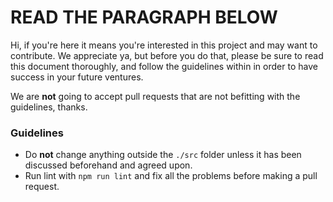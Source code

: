 # READ THE PARAGRAPH BELOW

Hi, if you're here it means you're interested in this project and may want to contribute. We appreciate ya, but before you do that, please be sure to read this document thoroughly, and follow the guidelines within in order to have success in your future ventures.  

We are **not** going to accept pull requests that are not befitting with the guidelines, thanks.  


### Guidelines
* Do **not** change anything outside the `./src` folder unless it has been discussed beforehand and agreed upon.  
* Run lint with `npm run lint` and fix all the problems before making a pull request.  
